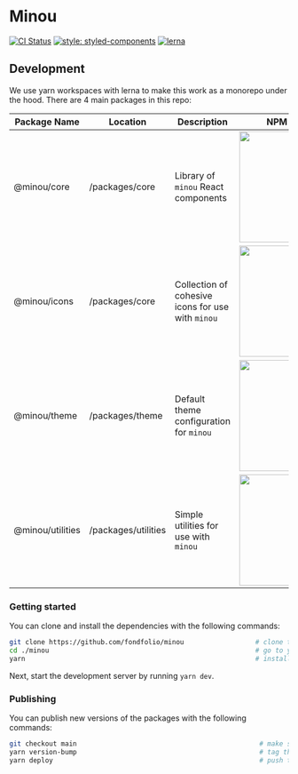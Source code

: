 # Minou

[![CI Status](https://github.com/fondfolio/minou/workflows/CI/badge.svg)](https://github.com/fondfolio/minou/actions)
[![style: styled-components](https://img.shields.io/badge/style-%F0%9F%92%85%20styled--components-orange.svg?colorB=daa357&colorA=db748e)](https://github.com/styled-components/styled-components)
[![lerna](https://img.shields.io/badge/maintained%20with-lerna-cc00ff.svg)](https://lernajs.io/)

## Development

We use yarn workspaces with lerna to make this work as a monorepo under the hood. There are 4 main packages in this repo:

| Package Name     | Location            | Description                                       | NPM Version                                                                                                                               |
| ---------------- | ------------------- | ------------------------------------------------- | ----------------------------------------------------------------------------------------------------------------------------------------- |
| @minou/core      | /packages/core      | Library of `minou` React components               | <a href="https://badge.fury.io/js/%40minou%2Fcore"><img src="https://badge.fury.io/js/%40minou%2Fcore.svg" width="200px" /></a>           |
| @minou/icons     | /packages/core      | Collection of cohesive icons for use with `minou` | <a href="https://badge.fury.io/js/%40minou%2Ficons"><img src="https://badge.fury.io/js/%40minou%2Ficons.svg" width="200px" /></a>         |
| @minou/theme     | /packages/theme     | Default theme configuration for `minou`           | <a href="https://badge.fury.io/js/%40minou%2Ftheme"><img src="https://badge.fury.io/js/%40minou%2Ftheme.svg" width="200px" /></a>         |
| @minou/utilities | /packages/utilities | Simple utilities for use with `minou`             | <a href="https://badge.fury.io/js/%40minou%2Futilities"><img src="https://badge.fury.io/js/%40minou%2Futilities.svg" width="200px" /></a> |

### Getting started

You can clone and install the dependencies with the following commands:

```bash
git clone https://github.com/fondfolio/minou                  # clone this repo
cd ./minou                                                    # go to your local clone
yarn                                                          # install dependencies
```

Next, start the development server by running `yarn dev`.

### Publishing

You can publish new versions of the packages with the following commands:

```bash
git checkout main                                              # make sure you are on the main branch
yarn version-bump                                              # tag the new version
yarn deploy                                                    # push to npm
```
